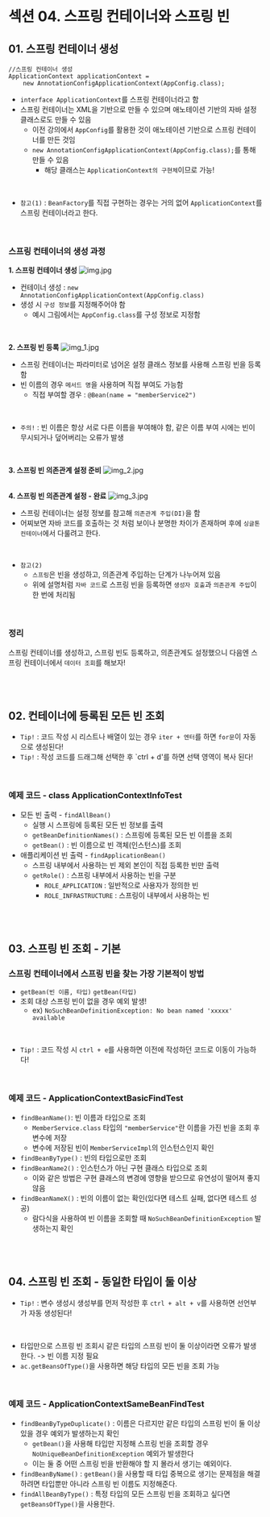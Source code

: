 # 섹션 04. 스프링 컨테이너와 스프링 빈
## 01. 스프링 컨테이너 생성
```
//스프링 컨테이너 생성
ApplicationContext applicationContext =
    new AnnotationConfigApplicationContext(AppConfig.class);
```
- `interface ApplicationContext`를 스프링 컨테이너라고 함
- 스프링 컨테이너는 XML을 기반으로 만들 수 있으며 애노테이션 기반의 자바 설정 클래스로도 만들 수 있음
  - 이전 강의에서 `AppConfig`를 활용한 것이 애노테이션 기반으로 스프링 컨테이너를 만든 것임
  - `new AnnotationConfigApplicationContext(AppConfig.class);`를 통해 만들 수 있음
    - 해당 클래스는 `ApplicationContext의 구현체`이므로 가능!  
<br/>

- `참고(1)` : `BeanFactory`를 직접 구현하는 경우는 거의 없어 `ApplicationContext`를 스프링 컨테이너라고 한다.  
<br/>

### 스프링 컨테이너의 생성 과정
__1. 스프링 컨테이너 생성__
![img.jpg](img.jpg)
- 컨테이너 생성 : `new AnnotationConfigApplicationContext(AppConfig.class)`
- 생성 시 `구성 정보`를 지정해주어야 함
  - 예시 그림에서는 `AppConfig.class`를 구성 정보로 지정함  
<br/>

__2. 스프링 빈 등록__
![img_1.jpg](img_1.jpg)
- 스프링 컨테이너는 파라미터로 넘어온 설정 클래스 정보를 사용해 스프링 빈을 등록함
- 빈 이름의 경우 `메서드 명`을 사용하며 직접 부여도 가능함
  - 직접 부여할 경우 : `@Bean(name = "memberService2")`  
<br/>

- `주의!` : 빈 이름은 항상 서로 다른 이름을 부여해야 함, 같은 이름 부여 시에는 빈이 무시되거나 덮어버리는 오류가 발생  
<br/>

__3. 스프링 빈 의존관계 설정 준비__
![img_2.jpg](img_2.jpg)  
<br/>

__4. 스프링 빈 의존관계 설정 - 완료__
![img_3.jpg](img_3.jpg)
- 스프링 컨테이너는 설정 정보를 참고해 `의존관계 주입(DI)`을 함
- 어찌보면 자바 코드를 호출하는 것 처럼 보이나 분명한 차이가 존재하며 후에 `싱글톤 컨테이너`에서 다룰려고 한다.  
<br/>

- `참고(2)`
  - `스프링`은 빈을 생성하고, 의존관계 주입하는 단계가 나누어져 있음
  - 위에 설명처럼 `자바 코드`로 스프링 빈을 등록하면 `생성자 호출`과 `의존관계 주입`이 한 번에 처리됨  
<br/>

### 정리
스프링 컨테이너를 생성하고, 스프링 빈도 등록하고, 의존관계도 설정했으니 다음엔 스프링 컨테이너에서 `데이터 조회`를 해보자!  
<br/><br/><br/>

## 02. 컨테이너에 등록된 모든 빈 조회
- `Tip!` : 코드 작성 시 리스트나 배열이 있는 경우 `iter + 엔터`를 하면 `for문`이 자동으로 생성된다!
- `Tip!` : 작성 코드를 드래그해 선택한 후 `ctrl + d'를 하면 선택 영역이 복사 된다!  
<br/>

### 예제 코드 - class ApplicationContextInfoTest
- 모든 빈 출력 - `findAllBean()`
  - 실행 시 스프링에 등록된 모든 빈 정보를 출력
  - `getBeanDefinitionNames()` : 스프링에 등록된 모든 빈 이름을 조회
  - `getBean()` : 빈 이름으로 빈 객체(인스턴스)를 조회
- 애플리케이션 빈 출력 - `findApplicationBean()`
  - 스프링 내부에서 사용하는 빈 제외 본인이 직접 등록한 빈만 출력
  - `getRole()` : 스프링 내부에서 사용하는 빈을 구분
    - `ROLE_APPLICATION` : 일반적으로 사용자가 정의한 빈
    - `ROLE_INFRASTRUCTURE` : 스프링이 내부에서 사용하는 빈  
<br/><br/><br/>

## 03. 스프링 빈 조회 - 기본
### 스프링 컨테이너에서 스프링 빈을 찾는 가장 기본적이 방법
- `getBean(빈 이름, 타입)` `getBean(타입)`
- 조회 대상 스프링 빈이 없을 경우 예외 발생!
  - ex) `NoSuchBeanDefinitionException: No bean named 'xxxxx' available`  
<br/>

- `Tip!` : 코드 작성 시 `ctrl + e`를 사용하면 이전에 작성하던 코드로 이동이 가능하다!  
<br/>

### 예제 코드 - ApplicationContextBasicFindTest
- `findBeanName()`: 빈 이름과 타입으로 조회
  - `MemberService.class` 타입의 `"memberService"`란 이름을 가진 빈을 조회 후 변수에 저장
  - 변수에 저장된 빈이 `MemberServiceImpl`의 인스턴스인지 확인
- `findBeanByType()` : 빈의 타입으로만 조회
- `findBeanName2()` : 인스턴스가 아닌 구현 클래스 타입으로 조회
  - 이와 같은 방법은 구현 클래스의 변경에 영향을 받으므로 유연성이 떨어져 좋지 않음
- `findBeanNameX()` : 빈의 이름이 없는 확인(있다면 테스트 실패, 없다면 테스트 성공)
  - 람다식을 사용하여 빈 이름을 조회할 때 `NoSuchBeanDefinitionException` 발생하는지 확인  
<br/><br/><br/>

## 04. 스프링 빈 조회 - 동일한 타입이 둘 이상
- `Tip!` : 변수 생성시 생성부를 먼저 작성한 후 `ctrl + alt + v`를 사용하면 선언부가 자동 생성된다!  
<br/>

- 타입만으로 스프링 빈 조회시 같은 타입의 스프링 빈이 둘 이상이라면 오류가 발생한다. -> 빈 이름 지정 필요
- `ac.getBeansOfType()`을 사용하면 해당 타입의 모든 빈을 조회 가능  
<br/>

### 예제 코드 - ApplicationContextSameBeanFindTest
- `findBeanByTypeDuplicate()` : 이름은 다르지만 같은 타입의 스프링 빈이 둘 이상 있을 경우 예외가 발생하는지 확인
  - `getBean()`을 사용해 타입만 지정해 스프링 빈을 조회할 경우 `NoUniqueBeanDefinitionException` 예외가 발생한다
  - 이는 둘 중 어떤 스프링 빈을 반환해야 할 지 몰라서 생기는 예외이다.
- `findBeanByName()` : `getBean()`을 사용할 때 타입 중복으로 생기는 문제점을 해결하려면 타입뿐만 아니라 스프링 빈 이름도 지정해준다.
- `findAllBeanByType()` : 특정 타입의 모든 스프링 빈을 조회하고 싶다면 `getBeansOfType()`을 사용한다.